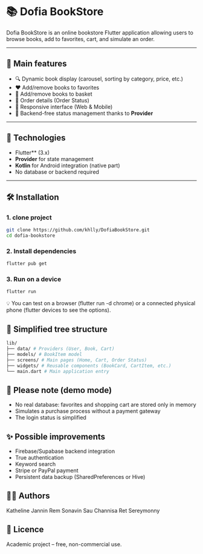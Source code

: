 # 📚 Dofia BookStore

Dofia BookStore is an online bookstore Flutter application allowing users to browse books, add to favorites, cart, and simulate an order.

---

## 🚀 Main features

- 🔍 Dynamic book display (carousel, sorting by category, price, etc.)
- ❤️ Add/remove books to favorites
- 🛒 Add/remove books to basket
- 🧾 Order details (Order Status)
- 📱 Responsive interface (Web & Mobile)
- 🧪 Backend-free status management thanks to **Provider**

---

## 🧰 Technologies

- Flutter** (3.x)
- **Provider** for state management
- **Kotlin** for Android integration (native part)
- No database or backend required

---

## 🛠️ Installation

### 1. clone project
```bash
git clone https://github.com/khlly/DofiaBookStore.git
cd dofia-bookstore
```

### 2. Install dependencies
```bash
flutter pub get
```

### 3. Run on a device
```bash
flutter run
```
💡 You can test on a browser (flutter run -d chrome) or a connected physical phone (flutter devices to see the options).

## 📂 Simplified tree structure
```bash
lib/
├── data/ # Providers (User, Book, Cart)
├── models/ # BookItem model
├── screens/ # Main pages (Home, Cart, Order Status)
├── widgets/ # Reusable components (BookCard, CartItem, etc.)
└── main.dart # Main application entry
```
## 🧪 Please note (demo mode)
- No real database: favorites and shopping cart are stored only in memory
- Simulates a purchase process without a payment gateway
- The login status is simplified

## ✨ Possible improvements
- Firebase/Supabase backend integration
- True authentication
- Keyword search
- Stripe or PayPal payment
- Persistent data backup (SharedPreferences or Hive)

## 🧑‍💻 Authors
Katheline Jannin
Rem Sonavin
Sau Channisa
Ret Sereymonny 

## 📝 Licence
Academic project – free, non-commercial use.
